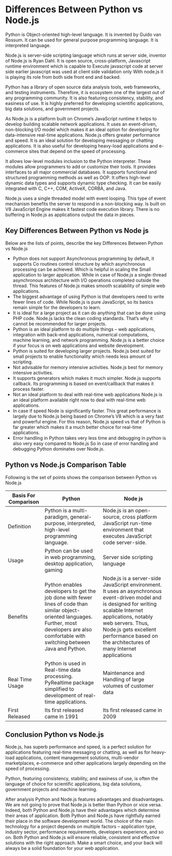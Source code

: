 # Differences Between Python vs Node.js
Python is Object-oriented high-level language. It is invented by Guido van Rossum. It can be used for general purpose programming language. It is interpreted language.

Node.js is server-side scripting language which runs at server side, inventor of Node.js is Ryan Dahl. It is open source, cross-platform, Javascript runtime environment which is capable to Execute javascript code at server side earlier javascript was used at client side validation only With node.js it is playing its role from both side front end and backed.

Python has a library of open source data analysis tools, web frameworks, and testing instruments. Therefore, it is ecosystem one of the largest out of any programming community. It is also featuring consistency, stability, and easiness of use. It is highly preferred for developing scientific applications, big data solutions, and government projects.

As Node.js is a platform built on Chrome’s JavaScript runtime it helps to develop building scalable network applications. It uses an event-driven, non-blocking I/O model which makes it an ideal option for developing for data-intensive real-time applications. Node.js offers greater performance and speed. It is an ideal solution for developing messaging or chatting applications. It is also useful for developing heavy-load applications and e-commerce sites that depend on the speed of processing.

It allows low-level modules inclusion to the Python interpreter. These modules allow programmers to add or customize their tools. It provides interfaces to all major commercial databases. It supports functional and structured programming methods as well as OOP. It offers high-level dynamic data types and supports dynamic type checking. It can be easily integrated with C, C++, COM, ActiveX, CORBA, and Java.

Node.js uses a single threaded model with event looping. This type of event mechanism benefits the server to respond in a non-blocking way. Is built on V8 JavaScript Engine makes it fastest code execution library. There is no buffering in Node.js as applications output the data in pieces.

##  Key Differences Between Python vs Node js
Below are the lists of points, describe the key Differences Between Python vs Node.js

- Python does not support Asynchronous programming by default, it supports Co routines control structure by which asynchronous processing can be achieved. Which is helpful in scaling the Small application to larger application. While in case of Node.js a single-thread asynchronous architecture with I/O operations completed outside the thread. This features of Node.js makes smooth scalability of simple web applications.
- The biggest advantage of using Python is that developers need to write fewer lines of code. While Node.js is pure JavaScript, so its basics remain simple for the developers to learn.
- It is ideal for a large project as it can do anything that can be done using PHP code. Node.js lacks the clean coding standards. That’s why it cannot be recommended for larger projects.
- Python is an ideal platform to do multiple things – web applications, integration with back-end applications, numerical computations, machine learning, and network programming. Node.js is a better choice if your focus is on web applications and website development.
- Python is suited for developing larger projects. Node.js best suited for small projects to enable functionality which needs less amount of scripting.
- Not advisable for memory intensive activities. Node.js best for memory intensive activities.
- It supports generators which makes it much simpler. Node.js supports callback. Its programming is based on event/callback that makes it process faster.
- Not an ideal platform to deal with real-time web applications Node.js is an ideal platform available right now to deal with real-time web applications.
- In case if speed Node is significantly faster. This great performance is largely due to Node.js being based on Chrome’s V8 which is a very fast and powerful engine. For this reason, Node.js speed vs that of Python is far greater which makes it a much better choice for real-time applications.
- Error handling in Python takes very less time and debugging in python is also very easy compared to Node.js So in case of error handling and debugging Python dominates over Node.js.

## Python vs Node.js Comparison Table
Following is the set of points shows the comparison between Python vs Node.js

| Basis For Comparison	| Python	| Node js |
| --- | --- | --- |
|Definition	|Python is a multi-paradigm, general-purpose, interpreted, high-level programming language.|Node.js is an open-source, cross platform JavaScript run-time environment that executes JavaScript code server-side.|
|Usage	| Python can be used in web programming, desktop application, gaming	 | Server side scripting language |
|Benefits	| Python enables developers to get the job done with fewer lines of code than similar object-oriented languages. Further, most developers are also comfortable with switching between Java and Python. |	Node.js is a server-side JavaScript environment. It uses an asynchronous event-driven model and is designed for writing scalable Internet applications, notably web servers. Thus, Node.js gets excellent performance based on the architectures of many Internet applications |
|Real Time Usage	| Python is used in Real-time data processing. PyRealtime package simplified to development of real-time applications.	| Maintenance and Handling of large volumes of customer data |
|First Released	| Its first released came in 1991	| Its first released came in 2009 |

## Conclusion Python vs Node.js
Node.js, has superb performance and speed, is a perfect solution for applications featuring real-time messaging or chatting, as well as for heavy-load applications, content management solutions, multi-vendor marketplaces, e-commerce and other applications largely depending on the speed of processing.

Python, featuring consistency, stability, and easiness of use, is often the language of choice for scientific applications, big data solutions, government projects and machine learning.

After analysis Python and Node.js features advantages and disadvantages. We are not going to prove that Node.js is better than Python or vice versa. Indeed, both Python and Node.js have their advantages which determine their areas of application. Both Python and Node.js have rightfully earned their place in the software development world. The choice of the main technology for a project depends on multiple factors – application type, industry sector, performance requirements, developers experience, and so on. Both Python and Node.js will ensure reliable, consistent and effective solutions with the right approach. Make a smart choice, and your back will always be a solid foundation for your web application.
